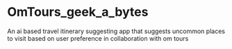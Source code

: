 # OmTours_geek_a_bytes
An ai based travel itinerary suggesting app that suggests uncommon places to visit based on user preference in collaboration with om tours
